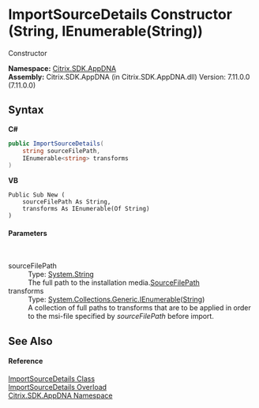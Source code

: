 # ImportSourceDetails Constructor (String, IEnumerable(String))
 

Constructor

**Namespace:**&nbsp;[Citrix.SDK.AppDNA](index.md)<br />**Assembly:**&nbsp;Citrix.SDK.AppDNA (in Citrix.SDK.AppDNA.dll) Version: 7.11.0.0 (7.11.0.0)

## Syntax

**C#**
```csharp
public ImportSourceDetails(
	string sourceFilePath,
	IEnumerable<string> transforms
)
```

**VB**
```vbnet
Public Sub New ( 
	sourceFilePath As String,
	transforms As IEnumerable(Of String)
)
```


#### Parameters
&nbsp;<dl><dt>sourceFilePath</dt><dd>Type: <a href="http://msdn2.microsoft.com/en-us/library/s1wwdcbf" target="_blank">System.String</a><br />The full path to the installation media.<a href="72823d38-0fb7-a07f-f2e1-a3f9398f12e6">SourceFilePath</a></dd><dt>transforms</dt><dd>Type: <a href="http://msdn2.microsoft.com/en-us/library/9eekhta0" target="_blank">System.Collections.Generic.IEnumerable</a>(<a href="http://msdn2.microsoft.com/en-us/library/s1wwdcbf" target="_blank">String</a>)<br />A collection of full paths to transforms that are to be applied in order to the msi-file specified by *sourceFilePath* before import.</dd></dl>

## See Also


#### Reference
<a href="9cbebeca-718f-afef-1be7-fd72edc4e3e9">ImportSourceDetails Class</a><br /><a href="5ec38f1a-d892-fd0c-c399-fe033d42e04c">ImportSourceDetails Overload</a><br /><a href="fe2d265b-410b-8b11-1eb4-a790e0b062bf">Citrix.SDK.AppDNA Namespace</a><br />